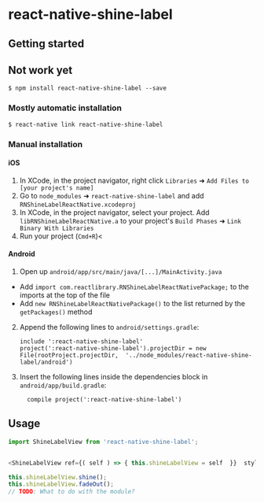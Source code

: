 
# react-native-shine-label

## Getting started
## Not work yet
`$ npm install react-native-shine-label --save`

### Mostly automatic installation

`$ react-native link react-native-shine-label`

### Manual installation


#### iOS

1. In XCode, in the project navigator, right click `Libraries` ➜ `Add Files to [your project's name]`
2. Go to `node_modules` ➜ `react-native-shine-label` and add `RNShineLabelReactNative.xcodeproj`
3. In XCode, in the project navigator, select your project. Add `libRNShineLabelReactNative.a` to your project's `Build Phases` ➜ `Link Binary With Libraries`
4. Run your project (`Cmd+R`)<

#### Android

1. Open up `android/app/src/main/java/[...]/MainActivity.java`
  - Add `import com.reactlibrary.RNShineLabelReactNativePackage;` to the imports at the top of the file
  - Add `new RNShineLabelReactNativePackage()` to the list returned by the `getPackages()` method
2. Append the following lines to `android/settings.gradle`:
  	```
  	include ':react-native-shine-label'
  	project(':react-native-shine-label').projectDir = new File(rootProject.projectDir, 	'../node_modules/react-native-shine-label/android')
  	```
3. Insert the following lines inside the dependencies block in `android/app/build.gradle`:
  	```
      compile project(':react-native-shine-label')
  	```


## Usage
```javascript
import ShineLabelView from 'react-native-shine-label';


<ShineLabelView ref={( self ) => { this.shineLabelView = self  }}  style={{height:200, width:200}} autoStart={true} text="just a sample" fontColor="#00BBFF" font="Roboto-MediuM" fontSize={20} />

this.shineLabelView.shine();
this.shineLabelView.fadeOut();
// TODO: What to do with the module?
  